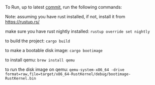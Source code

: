 To Run, up to latest [commit](https://github.com/mohitvdx/RustKernel/commits/master/), run the following commands:

Note: assuming you have rust installed, if not, install it from https://rustup.rs/

make sure you have rust nightly installed:
```rustup override set nightly```

to build the project:
```cargo build```

to make a bootable disk image:
```cargo bootimage```

to install qemu:
```brew install qemu```

to run the disk image on qemu:
```qemu-system-x86_64 -drive format=raw,file=target/x86_64-RustKernel/debug/bootimage-RustKernel.bin```
